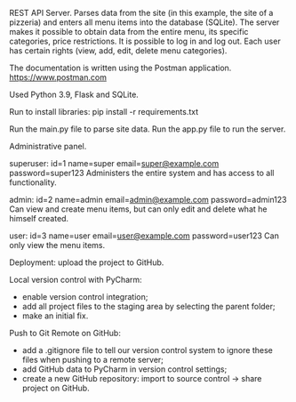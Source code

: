 REST API Server. 
Parses data from the site (in this example, the site of a pizzeria) and enters all menu items into the database (SQLite). 
The server makes it possible to obtain data from the entire menu, its specific categories, price restrictions.
It is possible to log in and log out.
Each user has certain rights (view, add, edit, delete menu categories).

The documentation is written using the Postman application.
https://www.postman.com

Used Python 3.9, Flask and SQLite.

Run to install libraries:
pip install -r requirements.txt

Run the main.py file to parse site data.
Run the app.py file to run the server.


Administrative panel.

superuser:
id=1
name=super
email=super@example.com
password=super123
Administers the entire system and has access to all functionality.

admin:
id=2
name=admin
email=admin@example.com
password=admin123
Can view and create menu items, but can only edit and delete what he himself created.

user:
id=3
name=user
email=user@example.com
password=user123
Can only view the menu items.


Deployment: upload the project to GitHub.

Local version control with PyCharm:
- enable version control integration;
- add all project files to the staging area by selecting the parent folder;
- make an initial fix.

Push to Git Remote on GitHub:
- add a .gitignore file to tell our version control system to ignore these files when pushing to a remote server;
- add GitHub data to PyCharm in version control settings;
- create a new GitHub repository: import to source control -> share project on GitHub.